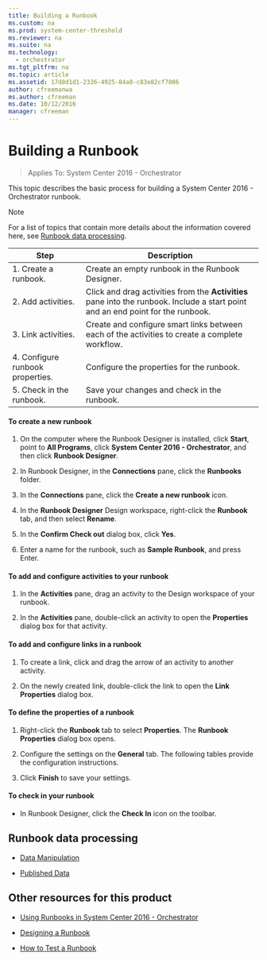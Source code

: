```yaml
---
title: Building a Runbook
ms.custom: na
ms.prod: system-center-threshold
ms.reviewer: na
ms.suite: na
ms.technology:
  - orchestrator
ms.tgt_pltfrm: na
ms.topic: article
ms.assetid: 17d8d1d1-2326-4925-84a0-c83e82cf7806
author: cfreemanwa
ms.author: cfreeman
ms.date: 10/12/2016
manager: cfreeman
---
```

# Building a Runbook

> Applies To: System Center 2016 - Orchestrator

This topic describes the basic process for building a System Center 2016 - Orchestrator runbook.  

> [!NOTE]  
> For a list of topics that contain more details about the information covered here, see [Runbook data processing](../manage/building-a-runbook.md#BMK_Runbookdataprocessing).  

|Step|Description|  
|--------|---------------|  
|1. Create a runbook.|Create an empty runbook in the Runbook Designer.|  
|2. Add activities.|Click and drag activities from the **Activities** pane into the runbook. Include a start point and an end point for the runbook.|  
|3. Link activities.|Create and configure smart links between each of the activities to create a complete workflow.|  
|4. Configure runbook properties.|Configure the properties for the runbook.|  
|5. Check in the runbook.|Save your changes and check in the runbook.|  

#### To create a new runbook  

1.  On the computer where the Runbook Designer is installed, click **Start**, point to **All Programs**, click **System Center 2016 - Orchestrator**, and then click **Runbook Designer**.  

2.  In Runbook Designer, in the **Connections** pane, click the **Runbooks** folder.  

3.  In the **Connections** pane, click the **Create a new runbook** icon.  

4.  In the **Runbook Designer** Design workspace, right-click the **Runbook** tab, and then select **Rename**.  

5.  In the **Confirm Check out** dialog box, click **Yes**.  

6.  Enter a name for the runbook, such as **Sample Runbook**, and press Enter.  

#### To add and configure activities to your runbook  

1.  In the **Activities** pane, drag an activity to the Design workspace of your runbook.  

2.  In the **Activities** pane, double\-click an activity to open the **Properties** dialog box for that activity.  

#### To add and configure links in a runbook  

1.  To create a link, click and drag the arrow of an activity to another activity.  

2.  On the newly created link, double\-click the link to open the **Link Properties** dialog box.  

#### To define the properties of a runbook  

1.  Right-click the **Runbook** tab to select **Properties**. The **Runbook Properties** dialog box opens.  

2.  Configure the settings on the **General** tab. The following tables provide the configuration instructions.  

3.  Click **Finish** to save your settings.  

#### To check in your runbook  

-   In Runbook Designer, click the **Check In** icon on the toolbar.  

## <a name="BMK_Runbookdataprocessing"></a>Runbook data processing  

-   [Data Manipulation](../manage/data-manipulation.md)  

-   [Published Data](../manage/published-data.md)  

## Other resources for this product  

-   [Using Runbooks in System Center 2016 - Orchestrator](../get-started/using-runbooks.md)  

-   [Designing a Runbook](../manage/designing-a-runbook.md)  

-   [How to Test a Runbook](../manage/how-to-test-a-runbook.md)  
